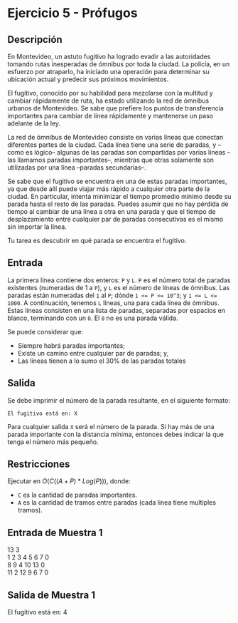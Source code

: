 # Ejercicio 5 - Prófugos

## Descripción

En Montevideo, un astuto fugitivo ha logrado evadir a las autoridades tomando rutas inesperadas de ómnibus por toda la ciudad. La policía, en un esfuerzo por atraparlo, ha iniciado una operación para determinar su ubicación actual y predecir sus próximos movimientos.

El fugitivo, conocido por su habilidad para mezclarse con la multitud y cambiar rápidamente de ruta, ha estado utilizando la red de ómnibus urbanos de Montevideo. Se sabe que prefiere los puntos de transferencia importantes para cambiar de línea rápidamente y mantenerse un paso adelante de la ley.

La red de ómnibus de Montevideo consiste en varias líneas que conectan diferentes partes de la ciudad. Cada línea tiene una serie de paradas, y –como es lógico– algunas de las paradas son compartidas por varias líneas –las llamamos paradas importantes–, mientras que otras solamente son utilizadas por una línea –paradas secundarias–.

Se sabe que el fugitivo se encuentra en una de estas paradas importantes, ya que desde allí puede viajar más rápido a cualquier otra parte de la ciudad. En particular, intenta minimizar el tiempo promedio mínimo desde su parada hasta el resto de las paradas. Puedes asumir que no hay pérdida de tiempo al cambiar de una línea a otra en una parada y que el tiempo de desplazamiento entre cualquier par de paradas consecutivas es el mismo sin importar la línea.

Tu tarea es descubrir en qué parada se encuentra el fugitivo.

## Entrada

La primera línea contiene dos enteros: `P` y `L`. `P` es el número total de paradas existentes (numeradas de 1 a `P`), y `L` es el número de líneas de ómnibus. Las paradas están numeradas del `1` al `P`; dónde `1 <= P <= 10^3`; y `1 <= L <= 1000`. A continuación, tenemos `L` líneas, una para cada línea de ómnibus. Estas líneas consisten en una lista de paradas, separadas por espacios en blanco, terminando con un `0`. El `0` no es una parada válida.

Se puede considerar que:
- Siempre habrá paradas importantes;
- Existe un camino entre cualquier par de paradas; y,
- Las líneas tienen a lo sumo el 30% de las paradas totales

## Salida

Se debe imprimir el número de la parada resultante, en el siguiente formato:

`El fugitivo está en: X`

Para cualquier salida `X` será el número de la parada. Si hay más de una parada importante con la distancia mínima, entonces debes indicar la que tenga el número más pequeño.

## Restricciones

Ejecutar en $O(C((A+P)*Log(P)))$, donde:
- `C` es la cantidad de paradas importantes.
- `A` es la cantidad de tramos entre paradas (cada linea tiene multiples tramos).

## Entrada de Muestra 1

13 3  
1 2 3 4 5 6 7 0  
8 9 4 10 13 0  
11 2 12 9 6 7 0  


## Salida de Muestra 1
El fugitivo está en: 4
